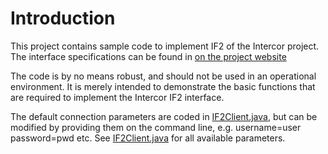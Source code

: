 # Introduction
This project contains sample code to implement IF2 of the Intercor project. The interface specifications can be found in [on the project website](http://intercor.diviprojects.wpengine.com/wp-content/uploads/sites/15/2018/03/InterCor_M4-Upgraded-Specifications-Hybrid_v1.0.pdf)

The code is by no means robust, and should not be used in an operational environment. It is merely intended to demonstrate the basic functions that are required to implement the Intercor IF2 interface. 

 The default connection parameters are coded in [IF2Client.java](/src/main/java/intercor/if2/client/IF2Client.java), but can be modified by providing them on the 
command line, e.g. username=user password=pwd etc. See [IF2Client.java](/src/main/java/intercor/if2/client/IF2Client.java) for all
available parameters.
